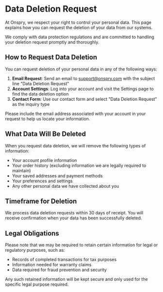 # Data Deletion Request

At Onspry, we respect your right to control your personal data. This page explains how you can request the deletion of your data from our systems.

We comply with data protection regulations and are committed to handling your deletion request promptly and thoroughly.

## How to Request Data Deletion

You can request deletion of your personal data in any of the following ways:

1. **Email Request**: Send an email to support@onspry.com with the subject line "Data Deletion Request"
2. **Account Settings**: Log into your account and visit the Settings page to find the data deletion option
3. **Contact Form**: Use our contact form and select "Data Deletion Request" as the inquiry type

Please include the email address associated with your account in your request to help us locate your information.

## What Data Will Be Deleted

When you request data deletion, we will remove the following types of information:

- Your account profile information
- Your order history (excluding information we are legally required to maintain)
- Your saved addresses and payment methods
- Your preferences and settings
- Any other personal data we have collected about you

## Timeframe for Deletion

We process data deletion requests within 30 days of receipt. You will receive confirmation when your data has been successfully deleted.

## Legal Obligations

Please note that we may be required to retain certain information for legal or regulatory purposes, such as:

- Records of completed transactions for tax purposes
- Information needed for warranty claims
- Data required for fraud prevention and security

Any such retained information will be kept secure and only used for the specific legal purpose required. 